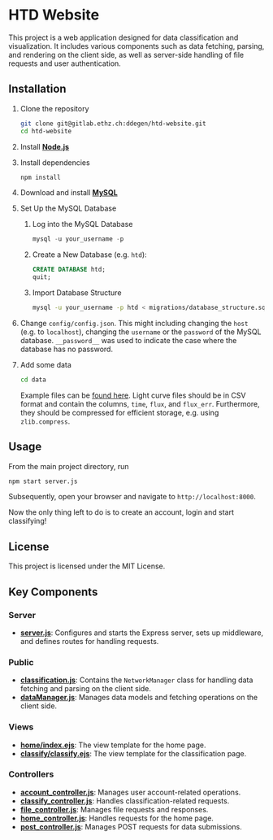 # HTD Website

This project is a web application designed for data classification and visualization. It includes various components such as data fetching, parsing, and rendering on the client side, as well as server-side handling of file requests and user authentication.

## Installation


1. Clone the repository
    ```bash
    git clone git@gitlab.ethz.ch:ddegen/htd-website.git
    cd htd-website
    ```
2. Install **[Node.js](https://nodejs.org/en/download)**
3. Install dependencies
    ```bash
    npm install
    ```

4. Download and install **[MySQL](https://dev.mysql.com/downloads/installer/)**
5. Set Up the MySQL Database
    1. Log into the MySQL Database
        ```sql
        mysql -u your_username -p
        ```
    2. Create a New Database (e.g. `htd`):
        ```sql
        CREATE DATABASE htd;
        quit;
        ```
    3. Import Database Structure
        ```bash
        mysql -u your_username -p htd < migrations/database_structure.sql
        ```
6. Change `config/config.json`. This might including changing the `host` (e.g. to `localhost`), changing the `username` or the `password` of the MySQL database. `__password__` was used to indicate the case where the database has no password.

7. Add some data
    ```bash
    cd data
    ```
    Example files can be [found here](https://polybox.ethz.ch/index.php/s/JO6H1xQd5cJ2ONw). Light curve files should be in CSV format and contain the columns, `time`, `flux`, and `flux_err`. Furthermore, they should be compressed for efficient storage, e.g. using `zlib.compress`.


## Usage

From the main project directory, run
```bash
npm start server.js
```
Subsequently, open your browser and navigate to `http://localhost:8000`.

Now the only thing left to do is to create an account, login and start classifying!

## License
This project is licensed under the MIT License.


## Key Components

### Server

- **[server.js](server.js)**: Configures and starts the Express server, sets up middleware, and defines routes for handling requests.

### Public

- **[classification.js](public/js/classification.js)**: Contains the `NetworkManager` class for handling data fetching and parsing on the client side.
- **[dataManager.js](public/js/dataManager.js)**: Manages data models and fetching operations on the client side.

### Views
- **[home/index.ejs](views/home/index.ejs)**: The view template for the home page.
- **[classify/classify.ejs](views/classify/classify.ejs)**: The view template for the classification page.

### Controllers

- **[account_controller.js](controllers/account_controller.js)**: Manages user account-related operations.
- **[classify_controller.js](controllers/classify_controller.js)**: Handles classification-related requests.
- **[file_controller.js](controllers/file_controller.js)**: Manages file requests and responses.
- **[home_controller.js](controllers/home_controller.js)**: Handles requests for the home page.
- **[post_controller.js](controllers/post_controller.js)**: Manages POST requests for data submissions.
